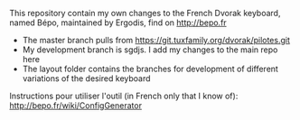This repository contain my own changes to the French Dvorak keyboard,
named Bépo, maintained by Ergodis, find on http://bepo.fr

* The master branch pulls from https://git.tuxfamily.org/dvorak/pilotes.git
* My development branch is sgdjs. I add my changes to the main repo here
* The layout folder contains the branches for development of different
  variations of the desired keyboard

Instructions pour utiliser l'outil (in French only that I know of): http://bepo.fr/wiki/ConfigGenerator
